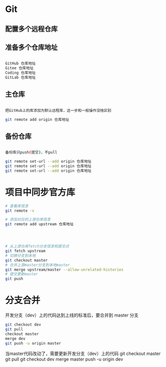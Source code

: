 # Git
## 配置多个远程仓库



## 准备多个仓库地址

``` sh

GitHub 仓库地址
Gitee 仓库地址
Coding 仓库地址
GitLab 仓库地址

```

## 主仓库

``` sh

把GitHub上的库添加为默认远程库，这一步和一般操作没啥区别

git remote add origin 仓库地址

```

## 备份仓库

``` sh

备份库只push(提交)，不pull

git remote set-url --add origin 仓库地址
git remote set-url --add origin 仓库地址
git remote set-url --add origin 仓库地址

```


# 项目中同步官方库
``` sh
# 查看库信息
git remote -v

# 添加对应的上游仓库信息
git remote add upstream 仓库地址




# 从上游仓库fetch分支信息和提交点
git fetch upstream
# 切换分支到本地
git checkout master
# 合并上游master分支到本地master
git merge upstream/master --allow-unrelated-histories
# 提交更新master
git push

```


# 分支合并
开发分支（dev）上的代码达到上线的标准后，要合并到 master 分支
``` sh
git checkout dev
git pull
checkout master
merge dev
git push -u origin master


```
当master代码改动了，需要更新开发分支（dev）上的代码
git checkout master
git pull
git checkout dev
merge master
push -u origin dev
